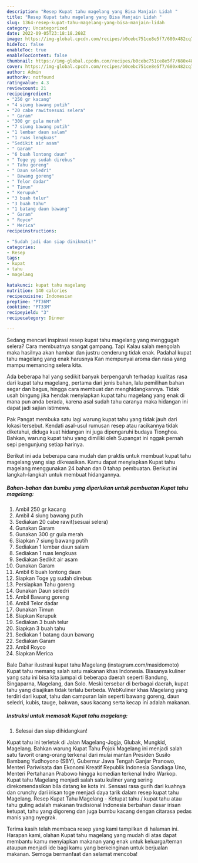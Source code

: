 ```yaml
---
description: "Resep Kupat tahu magelang yang Bisa Manjain Lidah "
title: "Resep Kupat tahu magelang yang Bisa Manjain Lidah "
slug: 1364-resep-kupat-tahu-magelang-yang-bisa-manjain-lidah
category: Uncategorized
date: 2022-09-05T23:18:18.268Z
image: https://img-global.cpcdn.com/recipes/b0cebc751ce8e5f7/680x482cq70/kupat-tahu-magelang-foto-resep-utama.jpg
hideToc: false
enableToc: true
enableTocContent: false
thumbnail: https://img-global.cpcdn.com/recipes/b0cebc751ce8e5f7/680x482cq70/kupat-tahu-magelang-foto-resep-utama.jpg
cover: https://img-global.cpcdn.com/recipes/b0cebc751ce8e5f7/680x482cq70/kupat-tahu-magelang-foto-resep-utama.jpg
author: Admin
authorAv: notfound
ratingvalue: 4.3
reviewcount: 21
recipeingredient:
- "250 gr kacang"
- "4 siung bawang putih"
- "20 cabe rawitsesuai selera"
- " Garam"
- "300 gr gula merah"
- "7 siung bawang putih"
- "1 lembar daun salam"
- "1 ruas lengkuas"
- "Sedikit air asam"
- " Garam"
- "6 buah lontong daun"
- " Toge yg sudah direbus"
- " Tahu goreng"
- " Daun seledri"
- " Bawang goreng"
- " Telor dadar"
- " Timun"
- " Kerupuk"
- "3 buah telur"
- "3 buah tahu"
- "1 batang daun bawang"
- " Garam"
- " Royco"
- " Merica"
recipeinstructions:

- "Sudah jadi dan siap dinikmati!"
categories:
- Resep
tags:
- kupat
- tahu
- magelang

katakunci: kupat tahu magelang 
nutrition: 140 calories
recipecuisine: Indonesian
preptime: "PT36M"
cooktime: "PT33M"
recipeyield: "3"
recipecategory: Dinner

---
```



Sedang mencari inspirasi resep kupat tahu magelang yang menggugah selera? Cara membuatnya sangat gampang. Tapi Kalau salah mengolah maka hasilnya akan hambar dan justru cenderung tidak enak. Padahal kupat tahu magelang yang enak harusnya Kan mempunyai aroma dan rasa yang mampu memancing selera kita.


Ada beberapa hal yang sedikit banyak berpengaruh terhadap kualitas rasa dari kupat tahu magelang, pertama dari jenis bahan, lalu pemilihan bahan segar dan bagus, hingga cara membuat dan menghidangkannya. Tidak usah bingung jika hendak menyiapkan kupat tahu magelang yang enak di mana pun anda berada, karena asal sudah tahu caranya maka hidangan ini dapat jadi sajian istimewa.

Pak Pangat membuka satu lagi warung kupat tahu yang tidak jauh dari lokasi tersebut. Kendati asal-usul rumusan resep atau racikannya tidak diketahui, diduga kuat hidangan ini juga dipengaruhi budaya Tionghoa. Bahkan, warung kupat tahu yang dimiliki oleh Supangat ini nggak pernah sepi pengunjung setiap harinya.


Berikut ini ada beberapa cara mudah dan praktis untuk membuat kupat tahu magelang yang siap dikreasikan. Kamu dapat menyiapkan Kupat tahu magelang menggunakan 24 bahan dan 0 tahap pembuatan. Berikut ini langkah-langkah untuk membuat hidangannya.

<!--inarticleads1-->

##### Bahan-bahan dan bumbu yang diperlukan untuk pembuatan Kupat tahu magelang:

1. Ambil 250 gr kacang
1. Ambil 4 siung bawang putih
1. Sediakan 20 cabe rawit(sesuai selera)
1. Gunakan  Garam
1. Gunakan 300 gr gula merah
1. Siapkan 7 siung bawang putih
1. Sediakan 1 lembar daun salam
1. Sediakan 1 ruas lengkuas
1. Sediakan Sedikit air asam
1. Gunakan  Garam
1. Ambil 6 buah lontong daun
1. Siapkan  Toge yg sudah direbus
1. Persiapkan  Tahu goreng
1. Gunakan  Daun seledri
1. Ambil  Bawang goreng
1. Ambil  Telor dadar
1. Gunakan  Timun
1. Siapkan  Kerupuk
1. Sediakan 3 buah telur
1. Siapkan 3 buah tahu
1. Sediakan 1 batang daun bawang
1. Sediakan  Garam
1. Ambil  Royco
1. Siapkan  Merica


Bale Dahar ilustrasi kupat tahu Magelang (instagram.com/masidomoto) Kupat tahu memang salah satu makanan khas Indonesia. Biasanya kuliner yang satu ini bisa kita jumpai di beberapa daerah seperti Bandung, Singaparna, Magelang, dan Solo. Meski tersebar di berbagai daerah, kupat tahu yang disajikan tidak terlalu berbeda. WebKuliner khas Magelang yang terdiri dari kupat, tahu dan campuran lain seperti bawang goreng, daun seledri, kubis, tauge, bakwan, saus kacang serta kecap ini adalah makanan. 

<!--inarticleads2-->

##### Instruksi untuk memasak Kupat tahu magelang:


1. Selesai dan siap dihidangkan!

Kupat tahu ini terletak di Jalan Magelang-Jogja, Glubak, Mungkid, Magelang. Bahkan warung Kupat Tahu Pojok Magelang ini menjadi salah satu favorit orang-orang terkenal dari mulai mantan Presiden Susilo Bambang Yudhoyono (SBY), Gubernur Jawa Tengah Ganjar Pranowo, Menteri Pariwisata dan Ekonomi Kreatif Republik Indonesia Sandiaga Uno, Menteri Pertahanan Prabowo hingga komedian terkenal Indro Warkop. Kupat tahu Magelang menjadi salah satu kuliner yang sering direkomendasikan bila datang ke kota ini. Sensasi rasa gurih dari kuahnya dan crunchy dari irisan toge menjadi daya tarik dalam resep kupat tahu Magelang. Resep Kupat Tahu Magelang - Ketupat tahu / kupat tahu atau tahu guling adalah makanan tradisional Indonesia berbahan dasar irisan ketupat, tahu yang digoreng dan juga bumbu kacang dengan citarasa pedas manis yang nyegrak. 

Terima kasih telah membaca resep yang kami tampilkan di halaman ini. Harapan kami, olahan Kupat tahu magelang yang mudah di atas dapat membantu kamu menyiapkan makanan yang enak untuk keluarga/teman ataupun menjadi ide bagi kamu yang berkeinginan untuk berjualan makanan. Semoga bermanfaat dan selamat mencoba!
